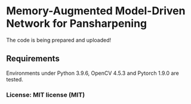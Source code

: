 # Memory-Augmented Model-Driven Network for Pansharpening

The code is being prepared and uploaded!

## Requirements
Environments under Python 3.9.6, OpenCV 4.5.3 and Pytorch 1.9.0 are tested.


### License: MIT license (MIT)
